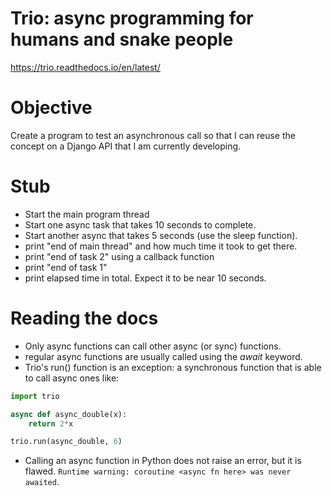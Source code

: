 # Trio: async programming for humans and snake people
https://trio.readthedocs.io/en/latest/

# Objective
Create a program to test an asynchronous call so that I can reuse the concept on a Django API that I am currently developing.

# Stub
* Start the main program thread
* Start one async task that takes 10 seconds to complete.
* Start another async that takes 5 seconds (use the sleep function).
* print "end of main thread" and how much time it took to get there.
* print "end of task 2" using a callback function
* print "end of task 1"
* print elapsed time in total. Expect it to be near 10 seconds.

# Reading the docs
* Only async functions can call other async (or sync) functions.
* regular async functions are usually called using the *await* keyword.
* Trio's run() function is an exception: a synchronous function that is able to call async ones like:
```python
import trio

async def async_double(x):
    return 2*x

trio.run(async_double, 6)
```

* Calling an async function in Python does not raise an error, but it is flawed. `Runtime warning: coroutine <async fn here> was never awaited`.